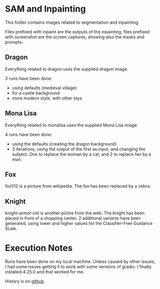 # SAM and Inpainting

This folder contains images related to segmentation and inpainting.

Files prefixed with inpaint are the outputs of the inpainting,
files prefixed with screenshot are the screen captures, showing also the masks and prompts.

## Dragon
Everything related to dragon uses the supplied dragon image.

3 runs have been done:
- using defaults (medieval village)
- for a castle background
- more modern style, with other toys

## Mona Lisa
Everything related to monalisa uses the supplied Mona Lisa image.

4 runs have been done:
- using the defaults (creating the dragon background)
- 3 iterations, using the output of the first as input, and changing the subject. One to replace the woman by a cat, and 2 to replace her by a man.

## Fox
fox512 is a picture from wikipedia. The fox has been replaced by a zebra.

## Knight
knight-armor-old is another pictire from the web.
The knight has been placed in front of a shopping center.
2 additional variants have been generated, using lower and higher values for the Classifier-Free Guidance Scale.


# Execution Notes
Runs have been done on my local machine. Unless caused by other issues, I had some issues getting it to work with some versions of gradio.
I finally installed 4.25.0 and that worked for me.

History is on [github](https://github.com/jpaw/nd608/tree/main/project3-inpainting)
